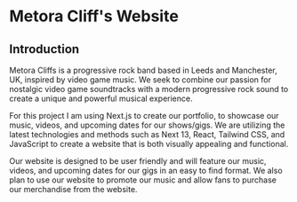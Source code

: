 # Metora Cliff's Website 

## Introduction
Metora Cliffs is a progressive rock band based in Leeds and Manchester, UK, inspired by video game music. We seek to combine our passion for nostalgic video game soundtracks with a modern progressive rock sound to create a unique and powerful musical experience.

For this project I am using Next.js to create our portfolio, to showcase our music, videos, and upcoming dates for our shows/gigs. We are utilizing the latest technologies and methods such as Next 13, React, Tailwind CSS, and JavaScript to create a website that is both visually appealing and functional.

Our website is designed to be user friendly and will feature our music, videos, and upcoming dates for our gigs in an easy to find format. We also plan to use our website to promote our music and allow fans to purchase our merchandise from the website.
